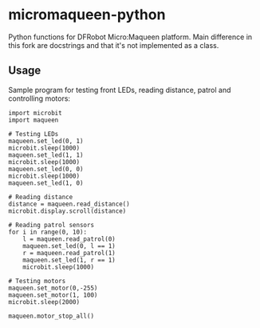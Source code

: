 # micromaqueen-python
Python functions for DFRobot Micro:Maqueen platform. Main difference in this fork are docstrings and that it's not implemented as a class.

## Usage
Sample program for testing front LEDs, reading distance, patrol and controlling motors:

```
import microbit
import maqueen

# Testing LEDs
maqueen.set_led(0, 1)
microbit.sleep(1000)
maqueen.set_led(1, 1)
microbit.sleep(1000)
maqueen.set_led(0, 0)
microbit.sleep(1000)
maqueen.set_led(1, 0)

# Reading distance
distance = maqueen.read_distance()
microbit.display.scroll(distance)

# Reading patrol sensors
for i in range(0, 10):
    l = maqueen.read_patrol(0)
    maqueen.set_led(0, l == 1)
    r = maqueen.read_patrol(1)
    maqueen.set_led(1, r == 1)
    microbit.sleep(1000)

# Testing motors
maqueen.set_motor(0,-255)
maqueen.set_motor(1, 100)
microbit.sleep(2000)

maqueen.motor_stop_all()
```